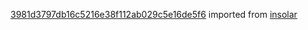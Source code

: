 [3981d3797db16c5216e38f112ab029c5e16de5f6](https://github.com/insolar/insolar/commit/3981d3797db16c5216e38f112ab029c5e16de5f6) imported from [insolar](https://github.com/insolar/insolar)
